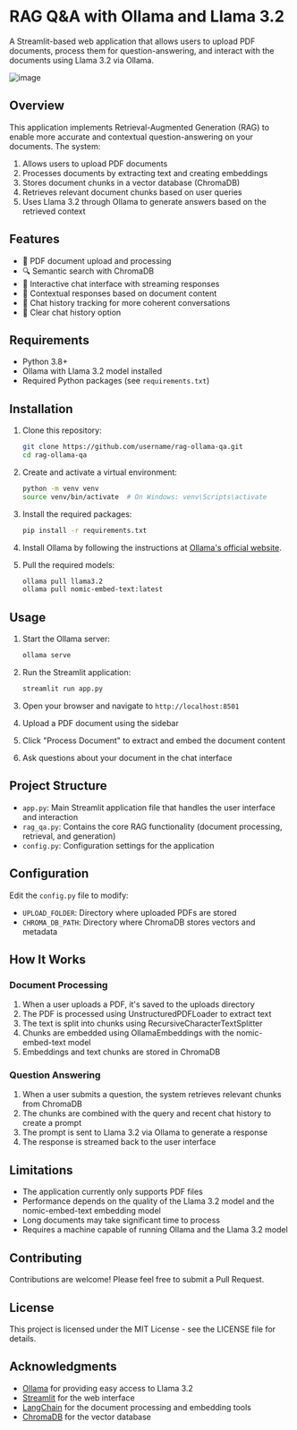 # RAG Q&A with Ollama and Llama 3.2

A Streamlit-based web application that allows users to upload PDF documents, process them for question-answering, and interact with the documents using Llama 3.2 via Ollama.


![image](https://github.com/user-attachments/assets/137c2acf-8cb6-4214-9173-950b7ef1c4a4)

## Overview

This application implements Retrieval-Augmented Generation (RAG) to enable more accurate and contextual question-answering on your documents. The system:

1. Allows users to upload PDF documents
2. Processes documents by extracting text and creating embeddings
3. Stores document chunks in a vector database (ChromaDB)
4. Retrieves relevant document chunks based on user queries
5. Uses Llama 3.2 through Ollama to generate answers based on the retrieved context

## Features

- 📄 PDF document upload and processing
- 🔍 Semantic search with ChromaDB
- 💬 Interactive chat interface with streaming responses
- 🧠 Contextual responses based on document content
- 📝 Chat history tracking for more coherent conversations
- 🔄 Clear chat history option

## Requirements

- Python 3.8+
- Ollama with Llama 3.2 model installed
- Required Python packages (see `requirements.txt`)

## Installation

1. Clone this repository:
   ```bash
   git clone https://github.com/username/rag-ollama-qa.git
   cd rag-ollama-qa
   ```

2. Create and activate a virtual environment:
   ```bash
   python -m venv venv
   source venv/bin/activate  # On Windows: venv\Scripts\activate
   ```

3. Install the required packages:
   ```bash
   pip install -r requirements.txt
   ```

4. Install Ollama by following the instructions at [Ollama's official website](https://ollama.ai/).

5. Pull the required models:
   ```bash
   ollama pull llama3.2
   ollama pull nomic-embed-text:latest
   ```

## Usage

1. Start the Ollama server:
   ```bash
   ollama serve
   ```

2. Run the Streamlit application:
   ```bash
   streamlit run app.py
   ```

3. Open your browser and navigate to `http://localhost:8501`

4. Upload a PDF document using the sidebar

5. Click "Process Document" to extract and embed the document content

6. Ask questions about your document in the chat interface

## Project Structure

- `app.py`: Main Streamlit application file that handles the user interface and interaction
- `rag_qa.py`: Contains the core RAG functionality (document processing, retrieval, and generation)
- `config.py`: Configuration settings for the application

## Configuration

Edit the `config.py` file to modify:
- `UPLOAD_FOLDER`: Directory where uploaded PDFs are stored
- `CHROMA_DB_PATH`: Directory where ChromaDB stores vectors and metadata

## How It Works

### Document Processing
1. When a user uploads a PDF, it's saved to the uploads directory
2. The PDF is processed using UnstructuredPDFLoader to extract text
3. The text is split into chunks using RecursiveCharacterTextSplitter
4. Chunks are embedded using OllamaEmbeddings with the nomic-embed-text model
5. Embeddings and text chunks are stored in ChromaDB

### Question Answering
1. When a user submits a question, the system retrieves relevant chunks from ChromaDB
2. The chunks are combined with the query and recent chat history to create a prompt
3. The prompt is sent to Llama 3.2 via Ollama to generate a response
4. The response is streamed back to the user interface

## Limitations

- The application currently only supports PDF files
- Performance depends on the quality of the Llama 3.2 model and the nomic-embed-text embedding model
- Long documents may take significant time to process
- Requires a machine capable of running Ollama and the Llama 3.2 model

## Contributing

Contributions are welcome! Please feel free to submit a Pull Request.

## License

This project is licensed under the MIT License - see the LICENSE file for details.

## Acknowledgments

- [Ollama](https://ollama.ai/) for providing easy access to Llama 3.2
- [Streamlit](https://streamlit.io/) for the web interface
- [LangChain](https://www.langchain.com/) for the document processing and embedding tools
- [ChromaDB](https://www.trychroma.com/) for the vector database
